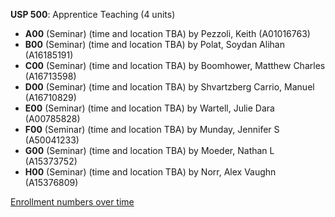 **USP 500**: Apprentice Teaching (4 units)

- **A00** (Seminar) (time and location TBA) by Pezzoli, Keith (A01016763)
- **B00** (Seminar) (time and location TBA) by Polat, Soydan Alihan (A16185191)
- **C00** (Seminar) (time and location TBA) by Boomhower, Matthew Charles (A16713598)
- **D00** (Seminar) (time and location TBA) by Shvartzberg Carrio, Manuel (A16710829)
- **E00** (Seminar) (time and location TBA) by Wartell, Julie Dara (A00785828)
- **F00** (Seminar) (time and location TBA) by Munday, Jennifer S (A50041233)
- **G00** (Seminar) (time and location TBA) by Moeder, Nathan L (A15373752)
- **H00** (Seminar) (time and location TBA) by Norr, Alex Vaughn (A15376809)

[Enrollment numbers over time](./USP500.tsv)
